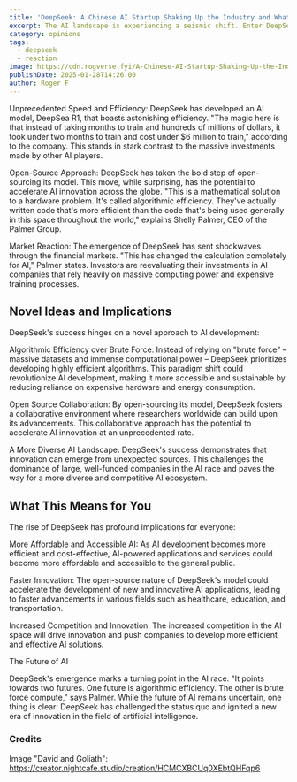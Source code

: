 ```yaml
---
title: 'DeepSeek: A Chinese AI Startup Shaking Up the Industry and What it Means for You'
excerpt: The AI landscape is experiencing a seismic shift. Enter DeepSeek, a Chinese startup that has emerged as a formidable challenger to the AI giants like Google, OpenAI, and Meta.
category: opinions
tags:
  - deepseek
  - reaction
image: https://cdn.rogverse.fyi/A-Chinese-AI-Startup-Shaking-Up-the-Industry-and-What-it-Means-for-You.png
publishDate: 2025-01-28T14:26:00
author: Roger F
---
```

Unprecedented Speed and Efficiency: DeepSeek has developed an AI model, DeepSea R1, that boasts astonishing efficiency. "The magic here is that instead of taking months to train and hundreds of millions of dollars, it took under two months to train and cost under $6 million to train," according to the company. This stands in stark contrast to the massive investments made by other AI players.

Open-Source Approach: DeepSeek has taken the bold step of open-sourcing its model. This move, while surprising, has the potential to accelerate AI innovation across the globe. "This is a mathematical solution to a hardware problem. It's called algorithmic efficiency. They've actually written code that's more efficient than the code that's being used generally in this space throughout the world," explains Shelly Palmer, CEO of the Palmer Group.

Market Reaction: The emergence of DeepSeek has sent shockwaves through the financial markets. "This has changed the calculation completely for AI," Palmer states. Investors are reevaluating their investments in AI companies that rely heavily on massive computing power and expensive training processes.

## Novel Ideas and Implications

DeepSeek's success hinges on a novel approach to AI development:

Algorithmic Efficiency over Brute Force: Instead of relying on "brute force" – massive datasets and immense computational power – DeepSeek prioritizes developing highly efficient algorithms. This paradigm shift could revolutionize AI development, making it more accessible and sustainable by reducing reliance on expensive hardware and energy consumption.

Open Source Collaboration: By open-sourcing its model, DeepSeek fosters a collaborative environment where researchers worldwide can build upon its advancements. This collaborative approach has the potential to accelerate AI innovation at an unprecedented rate.

A More Diverse AI Landscape: DeepSeek's success demonstrates that innovation can emerge from unexpected sources. This challenges the dominance of large, well-funded companies in the AI race and paves the way for a more diverse and competitive AI ecosystem.

## What This Means for You

The rise of DeepSeek has profound implications for everyone:

More Affordable and Accessible AI: As AI development becomes more efficient and cost-effective, AI-powered applications and services could become more affordable and accessible to the general public.

Faster Innovation: The open-source nature of DeepSeek's model could accelerate the development of new and innovative AI applications, leading to faster advancements in various fields such as healthcare, education, and transportation.

Increased Competition and Innovation: The increased competition in the AI space will drive innovation and push companies to develop more efficient and effective AI solutions.

The Future of AI

DeepSeek's emergence marks a turning point in the AI race. "It points towards two futures. One future is algorithmic efficiency. The other is brute force compute," says Palmer. While the future of AI remains uncertain, one thing is clear: DeepSeek has challenged the status quo and ignited a new era of innovation in the field of artificial intelligence.

### Credits

Image "David and Goliath":  https://creator.nightcafe.studio/creation/HCMCXBCUq0XEbtQHFqp6
